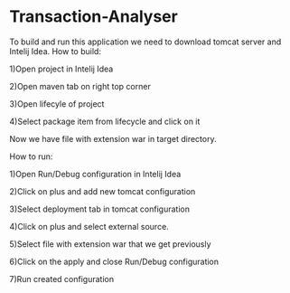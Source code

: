 # Transaction-Analyser
To build and run this application we need to download tomcat server and Intelij Idea.
How to build:

1)Open project in Intelij Idea

2)Open maven tab on right top corner

3)Open lifecyle of project

4)Select package item from lifecycle and click on it

Now we have file with extension war in target directory.

How to run:

1)Open Run/Debug configuration in Intelij Idea

2)Click on plus and add new tomcat configuration

3)Select deployment tab in tomcat configuration

4)Click on plus and select external source.

5)Select file with extension war that we get previously

6)Click on the apply and close Run/Debug configuration

7)Run created configuration
